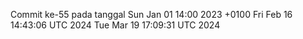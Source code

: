 Commit ke-55 pada tanggal Sun Jan 01 14:00 2023 +0100
Fri Feb 16 14:43:06 UTC 2024
Tue Mar 19 17:09:31 UTC 2024

